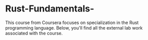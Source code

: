 # Rust-Fundamentals-
This course from Coursera focuses on specialization in the Rust programming language. Below, you'll find all the external lab work associated with the course.

